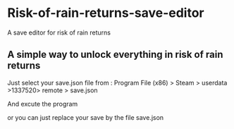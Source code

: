 # Risk-of-rain-returns-save-editor
A save editor for risk of rain returns

## A simple way to unlock everything in risk of rain returns
Just select your save.json file from : Program File (x86) > Steam > userdata >1337520> remote > save.json

And excute the program

or you can just replace your save by the file save.json
